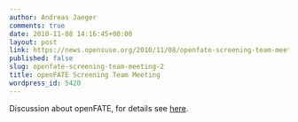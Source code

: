 ```yaml
---
author: Andreas Jaeger
comments: true
date: 2010-11-08 14:16:45+00:00
layout: post
link: https://news.opensuse.org/2010/11/08/openfate-screening-team-meeting-2/
published: false
slug: openfate-screening-team-meeting-2
title: openFATE Screening Team Meeting
wordpress_id: 5420
---
```


Discussion about openFATE, for details see [here](//en.opensuse.org/openSUSE:Openfate_screening#Bi-weekly_openFATE_screening_team_meeting).
